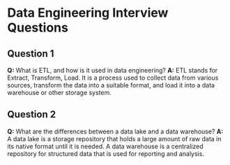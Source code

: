 # Data Engineering Interview Questions

## Question 1
**Q:** What is ETL, and how is it used in data engineering?
**A:** ETL stands for Extract, Transform, Load. It is a process used to collect data from various sources, transform the data into a suitable format, and load it into a data warehouse or other storage system.

## Question 2
**Q:** What are the differences between a data lake and a data warehouse?
**A:** A data lake is a storage repository that holds a large amount of raw data in its native format until it is needed. A data warehouse is a centralized repository for structured data that is used for reporting and analysis.
